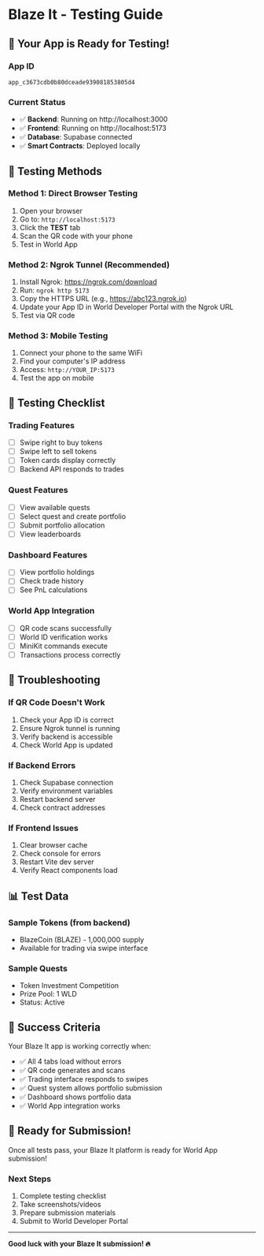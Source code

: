 # Blaze It - Testing Guide

## 🚀 Your App is Ready for Testing!

### App ID
```
app_c3673cdb0b80dceade939081853805d4
```

### Current Status
- ✅ **Backend**: Running on http://localhost:3000
- ✅ **Frontend**: Running on http://localhost:5173
- ✅ **Database**: Supabase connected
- ✅ **Smart Contracts**: Deployed locally

## 📱 Testing Methods

### Method 1: Direct Browser Testing
1. Open your browser
2. Go to: `http://localhost:5173`
3. Click the **TEST** tab
4. Scan the QR code with your phone
5. Test in World App

### Method 2: Ngrok Tunnel (Recommended)
1. Install Ngrok: https://ngrok.com/download
2. Run: `ngrok http 5173`
3. Copy the HTTPS URL (e.g., https://abc123.ngrok.io)
4. Update your App ID in World Developer Portal with the Ngrok URL
5. Test via QR code

### Method 3: Mobile Testing
1. Connect your phone to the same WiFi
2. Find your computer's IP address
3. Access: `http://YOUR_IP:5173`
4. Test the app on mobile

## 🧪 Testing Checklist

### Trading Features
- [ ] Swipe right to buy tokens
- [ ] Swipe left to sell tokens
- [ ] Token cards display correctly
- [ ] Backend API responds to trades

### Quest Features
- [ ] View available quests
- [ ] Select quest and create portfolio
- [ ] Submit portfolio allocation
- [ ] View leaderboards

### Dashboard Features
- [ ] View portfolio holdings
- [ ] Check trade history
- [ ] See PnL calculations

### World App Integration
- [ ] QR code scans successfully
- [ ] World ID verification works
- [ ] MiniKit commands execute
- [ ] Transactions process correctly

## 🔧 Troubleshooting

### If QR Code Doesn't Work
1. Check your App ID is correct
2. Ensure Ngrok tunnel is running
3. Verify backend is accessible
4. Check World App is updated

### If Backend Errors
1. Check Supabase connection
2. Verify environment variables
3. Restart backend server
4. Check contract addresses

### If Frontend Issues
1. Clear browser cache
2. Check console for errors
3. Restart Vite dev server
4. Verify React components load

## 📊 Test Data

### Sample Tokens (from backend)
- BlazeCoin (BLAZE) - 1,000,000 supply
- Available for trading via swipe interface

### Sample Quests
- Token Investment Competition
- Prize Pool: 1 WLD
- Status: Active

## 🎯 Success Criteria

Your Blaze It app is working correctly when:
- ✅ All 4 tabs load without errors
- ✅ QR code generates and scans
- ✅ Trading interface responds to swipes
- ✅ Quest system allows portfolio submission
- ✅ Dashboard shows portfolio data
- ✅ World App integration works

## 🚀 Ready for Submission!

Once all tests pass, your Blaze It platform is ready for World App submission!

### Next Steps
1. Complete testing checklist
2. Take screenshots/videos
3. Prepare submission materials
4. Submit to World Developer Portal

---

**Good luck with your Blaze It submission! 🔥**
